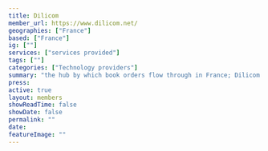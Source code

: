 ```yaml
---
title: Dilicom
member_url: https://www.dilicom.net/
geographies: ["France"]
based: ["France"]
ig: [""] 
services: ["services provided"] 
tags: [""]
categories: ["Technology providers"]
summary: "the hub by which book orders flow through in France; Dilicom also manages the B2B exchanges related to the national ebook lending solution Prêt Numérique en Bibliothèque."
press:
active: true
layout: members
showReadTime: false
showDate: false
permalink: ""
date: 
featureImage: ""
---
```

